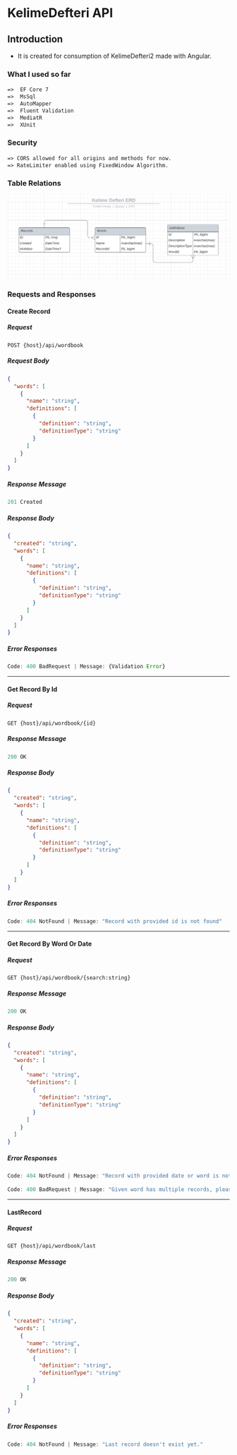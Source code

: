 # KelimeDefteri API

## Introduction

- It is created for consumption of KelimeDefteri2 made with Angular.

### What I used so far

    =>  EF Core 7
    =>  MsSql
    =>  AutoMapper
    =>  Fluent Validation
    =>  MediatR
    =>  XUnit
### Security
    => CORS allowed for all origins and methods for now.
    => RateLimiter enabled using FixedWindow Algorithm.

### Table Relations

![Table Relations](./Documents/Pics/KelimeDefteriERD.png)

### Requests and Responses

#### Create Record

##### Request

````
POST {host}/api/wordbook
````

##### Request Body

````json
{
  "words": [
    {
      "name": "string",
      "definitions": [
        {
          "definition": "string",
          "definitionType": "string"
        }
      ]
    }
  ]
}
````

##### Response Message

````js
201 Created
````

##### Response Body

````json
{
  "created": "string",
  "words": [
    {
      "name": "string",
      "definitions": [
        {
          "definition": "string",
          "definitionType": "string"
        }
      ]
    }
  ]
}
````

##### Error Responses

````js
Code: 400 BadRequest | Message: {Validation Error}
````

----------------------------

#### Get Record By Id

##### Request

````
GET {host}/api/wordbook/{id}
````

##### Response Message

````js
200 OK
````

##### Response Body

````json
{
  "created": "string",
  "words": [
    {
      "name": "string",
      "definitions": [
        {
          "definition": "string",
          "definitionType": "string"
        }
      ]
    }
  ]
}
````

##### Error Responses

````js
Code: 404 NotFound | Message: "Record with provided id is not found"
````
--------------------------------

#### Get Record By Word Or Date

##### Request

````
GET {host}/api/wordbook/{search:string}
````

##### Response Message

````js
200 OK
````

##### Response Body

```json
{
  "created": "string",
  "words": [
    {
      "name": "string",
      "definitions": [
        {
          "definition": "string",
          "definitionType": "string"
        }
      ]
    }
  ]
}
```

##### Error Responses

````js
Code: 404 NotFound | Message: "Record with provided date or word is not found"
````
````js
Code: 400 BadRequest | Message: "Given word has multiple records, please provide date instead."
````
------------------
#### LastRecord

##### Request

````
GET {host}/api/wordbook/last
````

##### Response Message

````js
200 OK
````

##### Response Body

````json
{
  "created": "string",
  "words": [
    {
      "name": "string",
      "definitions": [
        {
          "definition": "string",
          "definitionType": "string"
        }
      ]
    }
  ]
}
````
##### Error Responses

````js
Code: 404 NotFound | Message: "Last record doesn't exist yet."
````
